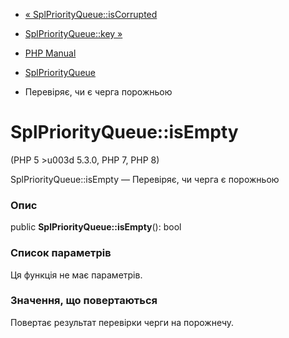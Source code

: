 - [« SplPriorityQueue::isCorrupted](splpriorityqueue.iscorrupted.md)
- [SplPriorityQueue::key »](splpriorityqueue.key.md)

- [PHP Manual](index.md)
- [SplPriorityQueue](class.splpriorityqueue.md)
- Перевіряє, чи є черга порожньою

# SplPriorityQueue::isEmpty

(PHP 5 \>u003d 5.3.0, PHP 7, PHP 8)

SplPriorityQueue::isEmpty — Перевіряє, чи черга є порожньою

### Опис

public **SplPriorityQueue::isEmpty**(): bool

### Список параметрів

Ця функція не має параметрів.

### Значення, що повертаються

Повертає результат перевірки черги на порожнечу.
